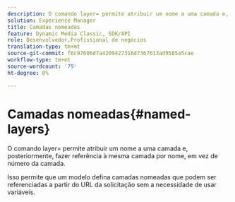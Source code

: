```yaml
---
description: O comando layer= permite atribuir um nome a uma camada e, posteriormente, fazer referência à mesma camada por nome, em vez de número da camada.
solution: Experience Manager
title: Camadas nomeadas
feature: Dynamic Media Classic, SDK/API
role: Desenvolvedor,Profissional de negócios
translation-type: tm+mt
source-git-commit: f6c97606d7a4209427316d7367013ad9585a5cae
workflow-type: tm+mt
source-wordcount: '79'
ht-degree: 0%

---
```



# Camadas nomeadas{#named-layers}

O comando layer= permite atribuir um nome a uma camada e, posteriormente, fazer referência à mesma camada por nome, em vez de número da camada.

Isso permite que um modelo defina camadas nomeadas que podem ser referenciadas a partir do URL da solicitação sem a necessidade de usar variáveis.
